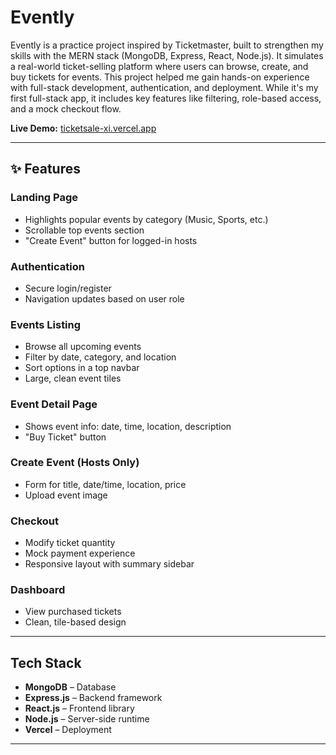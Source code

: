 # Evently

Evently is a practice project inspired by Ticketmaster, built to strengthen my skills with the MERN stack (MongoDB, Express, React, Node.js). It simulates a real-world ticket-selling platform where users can browse, create, and buy tickets for events. This project helped me gain hands-on experience with full-stack development, authentication, and deployment. While it's my first full-stack app, it includes key features like filtering, role-based access, and a mock checkout flow.

 **Live Demo:** [ticketsale-xi.vercel.app](https://ticketsale-xi.vercel.app/)

---

## ✨ Features

###  Landing Page
- Highlights popular events by category (Music, Sports, etc.)
- Scrollable top events section
- "Create Event" button for logged-in hosts

###  Authentication
- Secure login/register
- Navigation updates based on user role

###  Events Listing
- Browse all upcoming events
- Filter by date, category, and location
- Sort options in a top navbar
- Large, clean event tiles

###  Event Detail Page
- Shows event info: date, time, location, description
- "Buy Ticket" button

###  Create Event (Hosts Only)
- Form for title, date/time, location, price
- Upload event image

###  Checkout
- Modify ticket quantity 
- Mock payment experience
- Responsive layout with summary sidebar

###  Dashboard
- View purchased tickets
- Clean, tile-based design

---

##  Tech Stack

- **MongoDB** – Database
- **Express.js** – Backend framework
- **React.js** – Frontend library
- **Node.js** – Server-side runtime
- **Vercel** – Deployment

---

